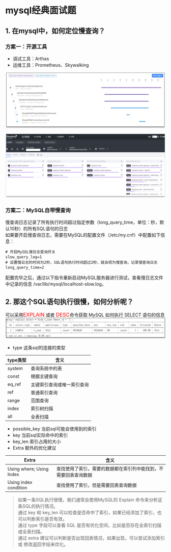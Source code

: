 # mysql经典面试题
## 1. 在mysql中，如何定位慢查询？
### 方案一：开源工具
- 调试工具：Arthas
- 运维工具：Prometheus、Skywalking

![](asserts/mysql面试题/1.1Prometheus.png)

![](asserts/mysql面试题/1.2Skywalking.png)

### 方案二：MySQL自带慢查询
慢查询日志记录了所有执行时间超过指定参数（long_query_time，单位：秒，默认10秒）的所有SQL语句的日志  
如果要开启慢查询日志，需要在MySQL的配置文件（/etc/my.cnf）中配置如下信息：
```text
# 开启MySQL慢日志查询开关 
slow_query_log=1
# 设置慢日志的时间为2秒，SQL语句执行时间超过2秒，就会视为慢查询，记录慢查询日志
long_query_time=2
```

配置完毕之后，通过以下指令重新启动MySQL服务器进行测试，查看慢日志文件中记录的信息 /var/lib/mysql/localhost-slow.log。

## 2. 那这个SQL语句执行很慢，如何分析呢？
可以采用<font color=red size=3>EXPLAIN</font> 或者 <font color=red size=3>DESC</font>命令获取 MySQL 如何执行 SELECT 语句的信息
![](asserts/mysql面试题/2.1explain.png)
 - type 这条sql的连接的类型

| type类型 | 含义   |
|--------|------|
| system | 查询系统中的表 |
| const  | 根据主键查询 |     
| eq_ref | 主键索引查询或唯一索引查询 |
| ref    | 普通索引查询 |
| range  | 范围查询 |
| index  | 索引树扫描 |
| all    | 全表扫描 |

- possible_key 当前sql可能会使用到的索引
- key 当前sql实际命中的索引
- key_len 索引占用的大小
- Extra 额外的优化建议

|Extra|含义|
|---|---|
|Using where; Using Index|查找使用了索引，需要的数据都在索引列中能找到，不需要回表查询数据|
|Using index condition|查找使用了索引，但是需要回表查询数据|
> 如果一条SQL执行很慢，我们通常会使用MySQL的 Explain 命令来分析这条SQL的执行情况。  
> 通过 key 和 key_len 可以检查是否命中了索引，如果已经添加了索引，也可以判断索引是否有效。  
> 通过 type 字段可以查看 SQL 是否有优化空间，比如是否存在全索引扫描或全表扫描。  
> 通过 extra 建议可以判断是否出现回表情况，如果出现，可以尝试添加索引 或 修改返回字段来优化。